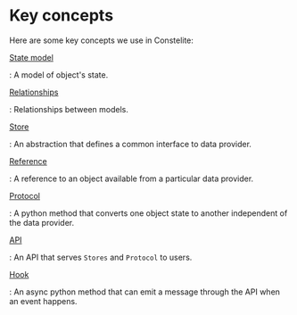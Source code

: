 # Key concepts


Here are some key concepts we use in Constelite:

[State model](state_model.md)

:   A model of object's state.

[Relationships](relations.md)

:   Relationships between models.

[Store](store.md)

:   An abstraction that defines a common interface to data provider.

[Reference](ref.md)

:   A reference to an object available from a particular data provider.

[Protocol](protocol.md)

:   A python method that converts one object state to another independent of the data provider.

[API](api.md)

:   An API that serves `Stores` and `Protocol` to users.

[Hook](hook.md)

:   An async python method that can emit a message through the API when an event happens.
